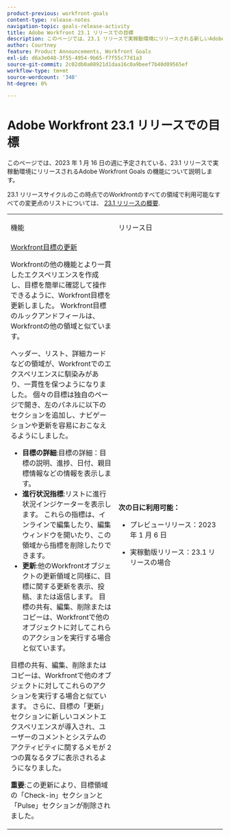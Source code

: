 ```yaml
---
product-previous: workfront-goals
content-type: release-notes
navigation-topic: goals-release-activity
title: Adobe Workfront 23.1 リリースでの目標
description: このページでは、23.1 リリースで実稼動環境にリリースされる新しいAdobe WorkfrontエクスペリエンスのAdobe Workfront目標に関する機能について説明します。
author: Courtney
feature: Product Announcements, Workfront Goals
exl-id: d6a3e048-3f55-4954-9b65-f7f55c77d1a3
source-git-commit: 2c02db0a08921d1daa16c0a9beef7b40d09565ef
workflow-type: tm+mt
source-wordcount: '340'
ht-degree: 0%

---
```


# Adobe Workfront 23.1 リリースでの目標

このページでは、2023 年 1 月 16 日の週に予定されている、23.1 リリースで実稼動環境にリリースされるAdobe Workfront Goals の機能について説明します。

23.1 リリースサイクルのこの時点でのWorkfrontのすべての領域で利用可能なすべての変更点のリストについては、 [23.1 リリースの概要](/help/quicksilver/product-announcements/product-releases/23.1-release-activity/23-1-release-overview.md).

<table>
            <col style="width: 50%;" />
            <col style="width: 50%;" />
            <tbody>
                <tr>
                    <td>
                        <p><span class="bold">機能</span>
                        </p>
                    </td>
                    <td>
                        <p><span class="bold">リリース日</span>
                        </p>
                    </td>
                </tr>
                <tr>
                    <td>
                        <a href="/help/quicksilver/product-announcements/product-releases/goals-release-activity/goals-23-1-release/goals-jan.md">Workfront目標の更新</a></p>
                        <p>Workfrontの他の機能とより一貫したエクスペリエンスを作成し、目標を簡単に確認して操作できるように、Workfront目標を更新しました。 Workfront目標のルックアンドフィールは、Workfrontの他の領域と似ています。 </p>
                        <p>ヘッダー、リスト、詳細カードなどの領域が、Workfrontでのエクスペリエンスに馴染みがあり、一貫性を保つようになりました。
個々の目標は独自のページで開き、左のパネルに以下のセクションを追加し、ナビゲーションや更新を容易におこなえるようにしました。</p>
                        <ul>
                        <li><b>目標の詳細</b>:目標の詳細：目標の説明、進捗、日付、親目標情報などの情報を表示します。</li>
                        <li><b>進行状況指標</b>:リストに進行状況インジケーターを表示します。 これらの指標は、インラインで編集したり、編集ウィンドウを開いたり、この領域から指標を削除したりできます。</li>
                        <li><b>更新</b>:他のWorkfrontオブジェクトの更新領域と同様に、目標に関する更新を表示、投稿、または返信します。 
目標の共有、編集、削除またはコピーは、Workfrontで他のオブジェクトに対してこれらのアクションを実行する場合と似ています。</li>    
                        </ul>
                        </p>
                        <p>目標の共有、編集、削除またはコピーは、Workfrontで他のオブジェクトに対してこれらのアクションを実行する場合と似ています。
さらに、目標の「更新」セクションに新しいコメントエクスペリエンスが導入され、ユーザーのコメントとシステムのアクティビティに関するメモが 2 つの異なるタブに表示されるようになりました。</p>
                        <p><b>重要</b>:この更新により、目標領域の「Check-in」セクションと「Pulse」セクションが削除されました。 </p>
                    </td>
                    <td><p><b>次の日に利用可能：</b></p>
                     <p>
                        </p>
                        <ul>
                            <li>
                                <p>プレビューリリース：2023 年 1 月 6 日<br /></p>
                            </li>
                            <li>
                                <p>実稼動版リリース：23.1 リリースの場合</p>
                            </li>
                        </ul>
                    </td>
                </tr>
            </tbody>
        </table>
